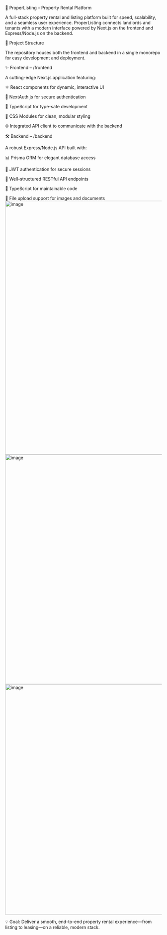 🏡 ProperListing – Property Rental Platform

A full-stack property rental and listing platform built for speed, scalability, and a seamless user experience.
ProperListing connects landlords and tenants with a modern interface powered by Next.js on the frontend and Express/Node.js on the backend.

📂 Project Structure

The repository houses both the frontend and backend in a single monorepo for easy development and deployment.

✨ Frontend – /frontend

A cutting-edge Next.js application featuring:

⚛️ React components for dynamic, interactive UI

🔐 NextAuth.js for secure authentication

🧩 TypeScript for type-safe development

🎨 CSS Modules for clean, modular styling

🌐 Integrated API client to communicate with the backend

🛠 Backend – /backend

A robust Express/Node.js API built with:

📊 Prisma ORM for elegant database access

🔑 JWT authentication for secure sessions

🧭 Well-structured RESTful API endpoints

🧩 TypeScript for maintainable code

📁 File upload support for images and documents
<img width="1600" height="813" alt="image" src="https://github.com/user-attachments/assets/7608f789-9580-48d9-8f2e-1287a0cf8074" />
<img width="1600" height="737" alt="image" src="https://github.com/user-attachments/assets/39267e1d-9cc4-41c7-8647-7b59bf306c67" />
<img width="1600" height="739" alt="image" src="https://github.com/user-attachments/assets/4548eee3-6756-40d1-bf77-56ffa9047d4f" />




💡 Goal: Deliver a smooth, end-to-end property rental experience—from listing to leasing—on a reliable, modern stack.
